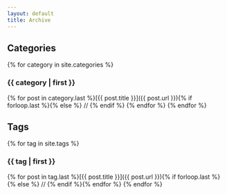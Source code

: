 ```yaml
---
layout: default
title: Archive
---
```

## Categories
{% for category in site.categories %}
### {{ category | first }} ##
{% for post in category.last %}[{{ post.title }}]({{ post.url }}){% if forloop.last %}{% else %} // {% endif %} {% endfor %}
{% endfor %}

## Tags
{% for tag in site.tags %}
### {{ tag | first }}
{% for post in tag.last %}[{{ post.title }}]({{ post.url }}){% if forloop.last %}{% else %} // {% endif %}{% endfor %}
{% endfor %}